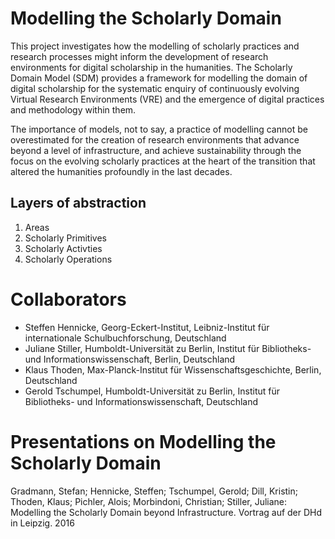 # Modelling the Scholarly Domain

This project investigates how the modelling of scholarly practices and
research processes might inform the development of research
environments for digital scholarship in the humanities. The Scholarly
Domain Model (SDM) provides a framework for modelling the domain of
digital scholarship for the systematic enquiry of continuously
evolving Virtual Research Environments (VRE) and the emergence of
digital practices and methodology within them. 

The importance of models, not to say, a practice of modelling cannot
be overestimated for the creation of research environments that
advance beyond a level of infrastructure, and achieve sustainability
through the focus on the evolving scholarly practices at the heart of
the transition that altered the humanities profoundly in the last
decades.

## Layers of abstraction
1. Areas 
2. Scholarly Primitives
3. Scholarly Activties
4. Scholarly Operations

# Collaborators
- Steffen Hennicke, Georg-Eckert-Institut, Leibniz-Institut für internationale Schulbuchforschung, Deutschland
- Juliane Stiller, Humboldt-Universität zu Berlin, Institut für Bibliotheks- und Informationswissenschaft, Berlin, Deutschland
- Klaus Thoden, Max-Planck-Institut für Wissenschaftsgeschichte, Berlin, Deutschland
- Gerold Tschumpel, Humboldt-Universität zu Berlin, Institut für Bibliotheks- und Informationswissenschaft, Deutschland

# Presentations on Modelling the Scholarly Domain
Gradmann, Stefan; Hennicke, Steffen; Tschumpel, Gerold; Dill, Kristin; Thoden, Klaus; Pichler, Alois; Morbindoni, Christian; Stiller, Juliane: Modelling the Scholarly Domain beyond Infrastructure. Vortrag auf der DHd in Leipzig. 2016
